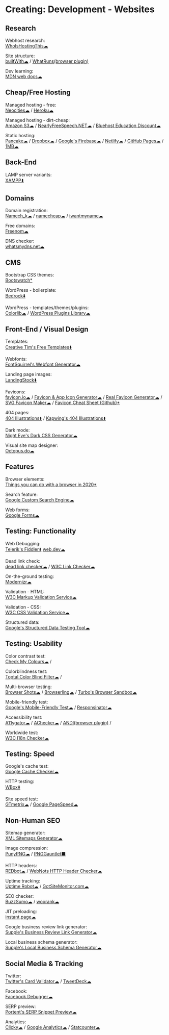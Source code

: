 # Creating: Development - Websites

## Research

Webhost research:  
	[WhoIsHostingThis☁](https://www.whoishostingthis.com/)

Site structure:  
	[builtWith☁](https://builtwith.com/) / 
	[WhatRuns(browser plugin)](https://www.whatruns.com/)

Dev learning:  
	[MDN web docs☁](https://developer.mozilla.org/en-US/)

## Cheap/Free Hosting

Managed hosting - free:  
	[Neocities☁](https://neocities.org/) / 
	[Heroku☁](https://www.heroku.com/)

Managed hosting - dirt-cheap:  
	[Amazon S3☁](https://aws.amazon.com/s3/) / 
	[NearlyFreeSpeech.NET☁](https://www.nearlyfreespeech.net/) / 
	[Bluehost Education Discount☁](https://www.bluehost.com/special/educationspecial)

Static hosting:  
	[Pancake☁](https://www.pancake.io/) / 
	[Dropbox☁](https://www.dropbox.com/) / 
	[Google's Firebase☁](https://firebase.google.com/) / 
	[Netlify☁](https://app.netlify.com/) / 
	[GitHub Pages☁](https://pages.github.com/) / 
	[1MB☁](https://1mb.site/)

## Back-End

LAMP server variants:  
	[XAMPP⬇️](https://www.apachefriends.org/index.html)

## Domains

Domain registration:  
	[Namech_k☁](https://namechk.com/) / 
	[namecheap☁](https://www.namecheap.com/) / 
	[iwantmyname☁](https://iwantmyname.com/)

Free domains:  
	[Freenom☁](https://www.freenom.com)

DNS checker:  
	[whatsmydns.net☁](https://www.whatsmydns.net/)

## CMS

Bootstrap CSS themes:  
	[Bootswatch*](https://bootswatch.com/)

WordPress - boilerplate:  
	[Bedrock⬇️](https://roots.io/bedrock/)

WordPress - templates/themes/plugins:  
[Colorlib☁](https://colorlib.com/wp/templates/) / 
[WordPress Plugins Library☁](https://wordpress.org/plugins/)

## Front-End / Visual Design

Templates:  
[Creative Tim's Free Templates⬇️](https://www.creative-tim.com/templates/free)

Webfonts:  
[FontSquirrel's Webfont Generator☁](https://www.fontsquirrel.com/tools/webfont-generator)

Landing page images:  
[LandingStock⬇️](https://landingstock.com/)

Favicons:  
[favicon.io☁](https://favicon.io/) /	[Favicon & App Icon Generator☁](https://www.favicon-generator.org/) / 
[Real Favicon Generator☁](https://realfavicongenerator.net/) / 
[SVG Favicon Maker☁](https://formito.com/tools/favicon) / 
[Favicon Cheat Sheet (Github)*](http://github.com/audreyr/favicon-cheat-sheet)

404 pages:  
[404 Illustrations⬇️](https://error404.fun/) / 
[Kapwing's 404 Illustrations⬇️](https://www.kapwing.com/404-illustrations)

Dark mode:  
[Night Eye's Dark CSS Generator☁](https://nighteye.app/dark-css-generator/)

Visual site map designer:  
[Octopus.do☁](https://octopus.do/)

## Features

Browser elements:  
[Things you can do with a browser in 2020*](https://github.com/luruke/browser-2020)

Search feature:  
	[Google Custom Search Engine☁](https://cse.google.com/cse/)

Web forms:  
	[Google Forms☁](http://forms.google.com/)

## Testing: Functionality

Web Debugging:  
	[Telerik's Fiddler⬇️](https://www.telerik.com/fiddler)
	[web.dev☁](https://web.dev/)

Dead link check:  
	[dead link checker☁](https://www.deadlinkchecker.com/) / 
	[W3C Link Checker☁](https://validator.w3.org/checklink)

On-the-ground testing:  
	[Modernizr☁](https://modernizr.com/)

Validation - HTML:  
	[W3C Markup Validation Service☁](https://validator.w3.org/)

Validation - CSS:  
	[W3C CSS Validation Service☁](http://jigsaw.w3.org/css-validator/)

Structured data:  
	[Google's Structured Data Testing Tool☁](https://search.google.com/structured-data/testing-tool/u/0/)

## Testing: Usability

Color contrast test:  
	[Check My Colours☁](http://www.checkmycolours.com/) / 

Colorblindness test:  
	[Toptal Color Blind Filter☁](https://www.toptal.com/designers/colorfilter) / 

Multi-browser testing:  
	[Browser Shots☁](http://browsershots.org/) / 
	[Browserling☁](https://www.browserling.com/) / 
	[Turbo's Browser Sandbox☁](https://turbo.net/browsers)

Mobile-friendly test:  
	[Google's Mobile-Friendly Test☁](https://search.google.com/test/mobile-friendly) / 
	[Responsinator☁](https://www.responsinator.com/)

Accessibility test:  
    [A11ygator☁](https://a11ygator.chialab.io/) / 
    [AChecker☁](https://achecker.ca/) / 
    [ANDI(browser plugin)](https://www.ssa.gov/accessibility/andi/help/install.html) / 

Worldwide test:  
	[W3C I18n Checker☁](https://validator.w3.org/i18n-checker/)

## Testing: Speed

Google's cache test:  
	[Google Cache Checker☁](https://www.webnots.com/seo-tools/google-cache-checker)

HTTP testing:  
	[WBox⬇️](http://www.hping.org/wbox/)

Site speed test:  
	[GTmetrix☁](https://gtmetrix.com) / 
	[Google PageSpeed☁](https://developers.google.com/speed/pagespeed/insights/)

## Non-Human SEO

Sitemap generator:  
	[XML Sitemaps Generator☁](https://www.xml-sitemaps.com/)

Image compression:  
	[PunyPNG☁](http://punypng.com/) / 
	[PNGGauntlet⬛](https://pnggauntlet.com/)

HTTP headers:  
	[REDbot☁](https://redbot.org/) / 
	[WebNots HTTP Header Checker☁](https://www.webnots.com/seo-tools/http-header-checker/)

Uptime tracking:  
	[Uptime Robot☁](https://uptimerobot.com/) / 
	[GotSiteMonitor.com☁](https://www.gotsitemonitor.com/)

SEO checker:  
	[BuzzSumo☁](https://app.buzzsumo.com/) / 
	[woorank☁](https://www.woorank.com/)

JIT preloading:  
	[instant.page☁](https://instant.page/)

Google business review link generator:  
	[Supple's Business Review Link Generator☁](https://supple.com.au/tools/google-review-link-generator/)

Local business schema generator:  
	[Supple's Local Business Schema Generator☁](https://supple.com.au/tools/local-business-schema-generator/)

## Social Media & Tracking

Twitter:  
[Twitter's Card Validator☁](https://cards-dev.twitter.com/validator) / 
[TweetDeck☁](https://tweetdeck.twitter.com/)

Facebook:  
[Facebook Debugger☁](https://developers.facebook.com/tools/debug/)

SERP preview:  
	[Portent's SERP Snippet Preview☁](https://www.portent.com/serp-preview-tool/)

Analytics:  
	[Clicky☁](https://clicky.com/) / 
	[Google Analytics☁](https://analytics.google.com/) / 
	[Statcounter☁](https://statcounter.com/)
